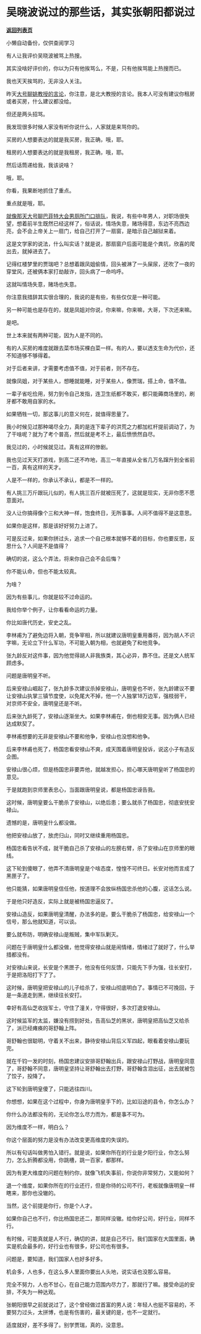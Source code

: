 # 吴晓波说过的那些话，其实张朝阳都说过

[**返回列表页**](/gzh/记忆承载3)

小懒自动备份，仅供查阅学习

有人让我评价吴晓波被骂上热搜。  

  

其实没啥好评价的，你以为只有他挨骂么，不是，只有他挨骂能上热搜而已。

  

我也天天挨骂的，无非没人关注。  

  

昨天[大号聊姚教授的言论](http://mp.weixin.qq.com/s?__biz=MzU0MjYwNDU2Mw==&mid=2247505360&idx=1&sn=479ffdbd90cf8b5b4b7dd5fafc1964dc&chksm=fb1ab9accc6d30ba551c07133e32cc0d48d879c4127d4f521f98b631f63f72548ed98c84535b&scene=21#wechat_redirect)，你注意，是北大教授的言论。我本人可没有建议你租房或者买房，什么建议都没给。

  

但还是两头招骂。

  

我发现很多时候人家没有听你说什么，人家就是来骂你的。  

  

买房的人想要表达的就是我买房，我正确，哦，耶。  

租房的人想要表达的就是我租房，我正确，哦，耶。

  

然后话筒递给我，我该说啥？  

  

哦，耶。

  

你看，我果断地抓住了重点。  

  

重点就是哦，耶。  

  

[就像那天大号聊巴菲特大会男厕所门口排队](http://mp.weixin.qq.com/s?__biz=MzU0MjYwNDU2Mw==&mid=2247505297&idx=1&sn=e2733937a6b83f8f6a83ed8b1b7fd344&chksm=fb1ab9edcc6d30fb4dbbdd02b3e14fbc660ab1c1dc427301da9777dd02b9ab44fc90a029c320&scene=21#wechat_redirect)，我说，有些中年男人，对职场很失望，想着前半生既然已经这样了，俗话说，情场失意，赌场得意，东边不亮西边亮，会不会上帝关上一扇门，给自己打开了一扇窗，是暗示自己越狱来着。

  

这是文学家的说法，什么叫实话？就是说，那扇窗户后面可能是个粪坑，欣喜的爬出去，就掉进去了。

  

记得红楼梦里的贾瑞吧？总想着跟凤姐偷情，回头被淋了一头屎尿，还吹了一夜的穿堂风，还被俩本家打劫敲诈，回头病了一命呜呼。

  

这就叫情场失意，赌场也失意。

  

你注意我措辞其实很合理的，我说的是有些，有些仅仅是一种可能。

  

另一种可能也是存在的，就是凤姐对你说，你来嘛，你来嘛，大哥，下次还来嘛。  

  

是吧。

  

世上本来就有两种可能，因为人是不同的。

  

有的人买房的难度就跟去菜市场买棵白菜一样。有的人，要以透支生命为代价，还不知道够不够得着。

  

对于后者来讲，才需要考虑值不值，对于前者，则不存在。

  

就像凤姐，对于某些人，想睡就能睡，对于某些人，像贾瑞，搭上命，值不值。

  

一辈子省吃俭用，努力到令自己发指，连卫生纸都不敢买，都只能薅商场里的，刷牙都不敢用自家的水。

  

如果牺牲一切，那这事儿的意义何在，就值得思量了。  

  

我小时候见过那种竭尽全力，真的是连下辈子的洪荒之力都加杠杆提前调动了，为了干啥呢？就为了考个普高，然后就是考不上，最后愤愤然自尽。

  

我见过的，小时候就见过。真有这样的惨剧。

  

我也见过天天打游戏，到高二还不咋地，高三一年直接从全省几万名蹿升到全省前一百，真有这样的天才。

  

人是不一样的，你承认不承认，都是不一样的。

  

有人挑三万斤跟玩儿似的，有人挑三百斤就被压死了，这就是现实，无非你愿不愿意面对。

  

没人让你搞得像个三和大神一样，饱食终日，无所事事。人间不值得不是这意思。

  

如果你是这样，那是该好好努力上进了。  

  

可是反过来，如果你拼过头，追求一个自己根本就够不着的目标，你也要反思，反思什么？人间是不是值得？

  

确切的说，这么个弄法，将来你自己会不会后悔？

  

你不能认命，但也不能太较真。

  

为啥？  

  

因为有些事儿，你就是较不过命运的。

  

我给你举个例子，让你看看命运的力量。  

  

你比如唐代历史，安史之乱。

  

李林甫为了避免边将入朝，竞争宰相，所以就建议唐明皇重用番将，因为胡人不识字嘛，无论立下什么军功，不可能入朝为相，也就避免了和他竞争。

  

张九龄反对这件事，因为他觉得胡人非我族类，其心必异，靠不住。还是文人统军顾虑多。

  

问题是唐明皇不听。

  

后来安禄山崛起了，张九龄多次建议杀掉安禄山，唐明皇也不听，张九龄建议不要让安禄山执掌三镇节度使，以免尾大不掉，他一个人独掌18万边军，强枝弱干，对京师不安全，唐明皇还是不听。

  

后来张九龄死了，安禄山逐渐坐大。如果李林甫在，倒也相安无事。因为俩人已经达成默契了。  

  

李林甫想要的无非是安禄山不要和他争，安禄山也没想和他争。

  

后来李林甫也死了，杨国忠看安禄山不爽，成天围着唐明皇投诉，说这小子有造反企图。

  

安禄山很心烦，但是杨国忠非要弄他，就越发担心，担心哪天唐明皇听了杨国忠的意见。  

  

于是就跑到京师里表忠心，当面跟唐明皇说，都是杨国忠诬告我。

  

这时候，唐明皇要么干脆杀了安禄山，以绝后患；要么就杀了杨国忠，彻底安抚安禄山。

  

遗憾的是，唐明皇什么都没做。

  

他把安禄山放了，放虎归山，同时又继续重用杨国忠。

  

杨国忠看告状不成，就干脆自己杀了安禄山的左膀右臂，杀了安禄山在京师里的眼线。

  

这下轮到傻眼了，他弄不清唐明皇是个啥态度，惶惶不可终日。长安对他而言成了黑匣子了。

  

他只能猜，如果唐明皇信任他，按道理不会放纵杨国忠杀他的心腹，这话怎么说。  

  

于是他只好造反，实际上就是被杨国忠逼反了。  

  

安禄山造反，如果唐明皇清醒，办法多的是。要么干脆杀了杨国忠，给安禄山一个信号，那么他就知道，可以谈。

  

要么就布防，明确安禄山是叛贼，集中军队剿灭。  

  

问题在于唐明皇什么都没做，他觉得安禄山就是闹情绪，情绪过了就好了，什么举措都没有。

  

对安禄山来说，长安是个黑匣子，他没有任何反馈，只能先下手为强，往长安打，于是把洛阳打下了了。

  

这时候，唐明皇把安禄山的儿子给杀了，安禄山彻底明白了。事情已不可挽回，于是一条道走到黑，继续往长安打。

  

幸好有高仙芝收拢军士，守住了潼关，守得很好，多次打退安禄山。

  

这时候监军的太监，嫌没有捞到好处，告高仙芝的黑状，唐明皇把高仙芝又给杀了，派已经瘫痪的哥舒翰上阵。

  

哥舒翰也很聪明，守着关不出来，静待安禄山背后义军四起，眼看着安禄山要玩完。

  

就在千钧一发的时刻，杨国忠建议安排哥舒翰出兵，跟安禄山打野战，唐明皇同意了，哥舒翰不同意，唐明皇坚持让哥舒翰出去打野，哥舒翰含泪出征，出去就被包了饺子，投降了。

  

这下轮到唐明皇傻了，只能逃往四川。  

  

你想想，如果在这个过程中，你身为唐明皇手下的，比如沿途的县令，你怎么办？  

  

你什么办法都没有的，无论你怎么尽力而为，都是事不可为。  

  

因为维度不一样，明白么？  

  

你这个层面的努力是没有办法改变更高维度的失误的。  

  

所以有句话叫做男怕入错行。就是说，如果你所在的行业是夕阳行业，你怎么努力，怎么折腾都没用，你跳槽，跳一百家，都那样。

  

因为有更大维度的问题在制约你，就像飞机失事前，你说你非常努力，又能如何？  

  

退一个维度，如果你所在的行业还行，但是你待的公司不行，老板就像唐明皇一样瞎来，那你也没辙的。  

  

当然，这个前提是你行，你是个人才。  

  

如果你自己也不行，你比杨国忠还二，那同样没辙。给你好公司，好行业，同样不行。

  

有时候，可能真就是人不行，确切的讲，就是自己不行。我们国家在大国里面，确实是机会最多的，好行业也有很多，好公司也有很多。  

  

问题是，要知道，我们国家人也好多好多。

  

机会多，人也多，在这么多人里面你要出人头地，说实话也没那么容易。  

  

完全不努力，人也不甘心，在自己能力范围内尽力了，那就行了嘛。接受命运的安排，不失为一种达观。

  

张朝阳很早之前就说过了，这个曾经做过首富的男人说：年轻人也挺不容易的，不要努力过头，太拼博，也是有伤害的，最关键的是，也不一定就行。

  

适度就好，差不多得了。别学贾瑞，真的，没意思。

